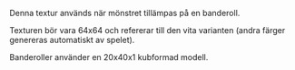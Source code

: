 Denna textur används när mönstret tillämpas på en banderoll.

Texturen bör vara 64x64 och refererar till den vita varianten (andra färger genereras automatiskt av spelet).

Banderoller använder en 20x40x1 kubformad modell.
